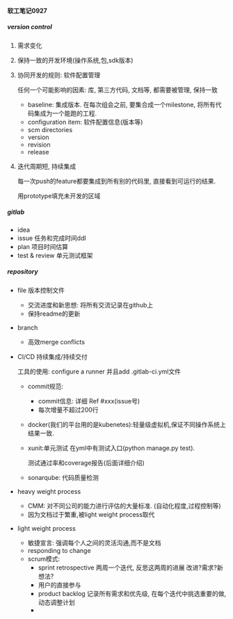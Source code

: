 #### 软工笔记0927

##### version control

1. 需求变化

2. 保持一致的开发环境(操作系统,包,sdk版本)

3. 协同开发的规则: 软件配置管理

   任何一个可能影响的因素: 库, 第三方代码, 文档等, 都需要被管理, 保持一致

   * baseline: 集成版本. 在每次组会之前, 要集合成一个milestone, 将所有代码集成为一个能跑的工程.
   * configuration item: 软件配置信息(版本等)
   * scm directories
   * version
   * revision
   * release

4. 迭代周期短, 持续集成

   每一次push的feature都要集成到所有别的代码里, 直接看到可运行的结果.

   用prototype填充未开发的区域

##### gitlab

* idea
* issue 任务和完成时间ddl
* plan 项目时间估算
* test & review 单元测试框架

##### repository

* file 版本控制文件

  * 交流进度和新思想: 将所有交流记录在github上
  * 保持readme的更新

* branch

  * 高效merge conflicts

* CI/CD 持续集成/持续交付

  工具的使用: configure a runner 并且add .gitlab-ci.yml文件

  * commit规范:

    * commit信息: 详细 Ref #xxx(issue号)
    * 每次增量不超过200行

  * docker(我们的平台用的是kubenetes):轻量级虚拟机,保证不同操作系统上结果一致.

  * xunit:单元测试 在yml中有测试入口(python manage.py test).

    测试通过率和coverage报告(后面详细介绍)

  * sonarqube: 代码质量检测

* heavy weight process

  * CMM: 对不同公司的能力进行评估的大量标准. (自动化程度,过程控制等)
  * 因为文档过于繁重,被light weight process取代

* light weight process

  * 敏捷宣言: 强调每个人之间的灵活沟通,而不是文档
  * responding to change
  * scrum模式:
    * sprint retrospective 两周一个迭代, 反思这两周的进展 改进?需求?新想法?
    * 用户的直接参与
    * product backlog 记录所有需求和优先级, 在每个迭代中挑选重要的做, 动态调整计划
    * 





